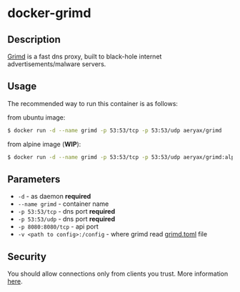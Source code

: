 # docker-grimd

## Description

[Grimd](https://github.com/looterz/grimd) is a fast dns proxy, built to black-hole internet advertisements/malware servers.

## Usage

The recommended way to run this container is as follows:

from ubuntu image:
```bash
$ docker run -d --name grimd -p 53:53/tcp -p 53:53/udp aeryax/grimd
```

from alpine image (**WIP**):
```bash
$ docker run -d --name grimd -p 53:53/tcp -p 53:53/udp aeryax/grimd:alpine
```

## Parameters

* `-d` - as daemon **required**
* `--name grimd` - container name
* `-p 53:53/tcp` - dns port **required**
* `-p 53:53/udp` - dns port **required**
* `-p 8080:8080/tcp` - api port
* `-v <path to config>:/config` - where grimd read [grimd.toml](https://raw.githubusercontent.com/Aeryax/docker-grimd/master/grimd.toml) file

## Security

You should allow connections only from clients you trust. More information [here](https://github.com/looterz/grimd/wiki/Securing-on-linux).
